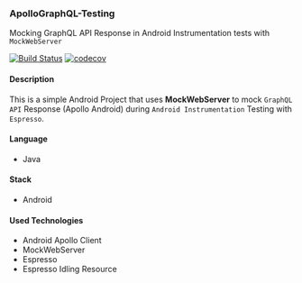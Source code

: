 ### ApolloGraphQL-Testing
Mocking GraphQL API Response in Android Instrumentation tests with `MockWebServer`

[![Build Status](https://travis-ci.org/johngorithm/ui-testing-with-mockserver.svg?branch=master)](https://travis-ci.org/johngorithm/ui-testing-with-mockserver) [![codecov](https://codecov.io/gh/johngorithm/ui-testing-with-mockserver/branch/master/graph/badge.svg)](https://codecov.io/gh/johngorithm/ui-testing-with-mockserver)

#### Description
This is a simple Android Project that uses **MockWebServer** to mock `GraphQL API` Response (Apollo Android) during `Android Instrumentation` Testing with `Espresso`.

#### Language
- Java

#### Stack
- Android

#### Used Technologies
- Android Apollo Client
- MockWebServer
- Espresso
- Espresso Idling Resource

